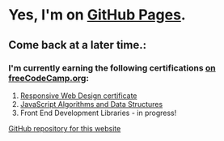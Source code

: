 # Yes, I'm on [GitHub Pages](https://whoeza.github.io).
## Come back at a later time.:
### I'm currently earning the following certifications [on freeCodeCamp.org](https://freecodecamp.org):
1. [Responsive Web Design certificate](https://www.freecodecamp.org/certification/Whoeza/responsive-web-design)
2. [JavaScript Algorithms and Data Structures](https://www.freecodecamp.org/certification/Whoeza/javascript-algorithms-and-data-structures)
3. Front End Development Libraries - in progress!

[GitHub repository for this website](https://github.com/Whoeza/whoeza.github.io)
